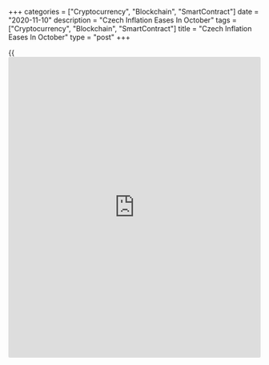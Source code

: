 +++
categories = ["Cryptocurrency", "Blockchain", "SmartContract"]
date = "2020-11-10"
description = "Czech Inflation Eases In October"
tags = ["Cryptocurrency", "Blockchain", "SmartContract"]
title = "Czech Inflation Eases In October"
type = "post"
+++

{{<iframe id="large-banner" src="https://www.bounty.group/#slide=22.0" width="100%" height="600" scrolling="no" style="border: 0px solid rgb(216, 221, 230); border-radius: 3px;">}}

The Czech consumer price inflation eased in October, data from the Czech
Statistical Office showed on Tuesday.

The consumer price index rose 2.9 percent year-on-year in October, after
a 3.2 percent increase in September. Economists had expected a 3.0
percent rise.

Prices for alcoholic beverages and tobacco grew 9.4 percent yearly in
October and those of restaurants and hotels, and clothing and footwear
rose by 4.4 percent.

Prices of clothing and footwear, and restaurants and hotels increased by
4.2 percent and 4.5 percent, respectively.

Meanwhile, prices in the post and telecommunication group declined by
3.2 percent.

On a monthly basis, consumer prices rose 0.2 percent in October. This
was in line with economists' expectation.

Separate data from the statistical office showed that the import prices
fell 1.3 percent annually in September, following a 2.9 percent decline
in August.

Export prices rose 0.9 percent yearly in September, after a 0.5 percent
fall in the previous month.

On a monthly basis, import prices and export prices rose by 1.9 percent,
each in September.

For comments and feedback [contact](https://www.playgroundfx.com/contact/): editorial@rtt[news](https://www.letsplayfx.com/blog/forex-news-website/).com

[Economic News][1]

 **What parts of the world are seeing the best (and worst) economic
performances lately? Click[here][2] to check out our [Econ Scorecard][2]
and find out! See up-to-the-moment [ranking](https://www.playgroundfx.com/blog/crypto-exchange-ranking/)s for the best and worst
performers in [GDP][3], [unemployment rate][4], [inflation][5] and much
more.**

   1. www.rtt[news](https://www.letsplayfx.com/blog/forex-news-website/).com/Content/EconomicNews.aspx
   2. www.rtt[news](https://www.letsplayfx.com/blog/forex-news-website/).com/economic-scorecard/world-rank/unemployment-rate/highest-performance.aspx
   3. www.rtt[news](https://www.letsplayfx.com/blog/forex-news-website/).com/economic-scorecard/world-rank/GDP/highest-performance.aspx
   4. www.rtt[news](https://www.letsplayfx.com/blog/forex-news-website/).com/economic-scorecard/world-rank/unemployment-rate/lowest-performance.aspx
   5. www.rtt[news](https://www.letsplayfx.com/blog/forex-news-website/).com/economic-scorecard/world-rank/CPI/highest-performance.aspx